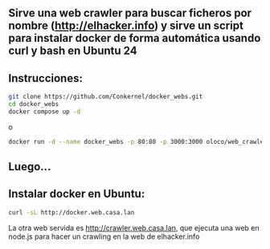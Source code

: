 ## Sirve una web crawler para buscar ficheros por nombre (http://elhacker.info) y sirve un script para instalar docker de forma automática usando curl y bash en Ubuntu 24


## Instrucciones:


``` bash
git clone https://github.com/Conkernel/docker_webs.git
cd docker_webs
docker compose up -d
```

o

``` bash
docker run -d --name docker_webs -p 80:80 -p 3000:3000 oloco/web_crawler_and_docker

```

## Luego...

## Instalar docker en Ubuntu:
``` bash
curl -sL http://docker.web.casa.lan
```



La otra web servida es http://crawler.web.casa.lan, que ejecuta una web en node.js para hacer un crawling en la web de elhacker.info